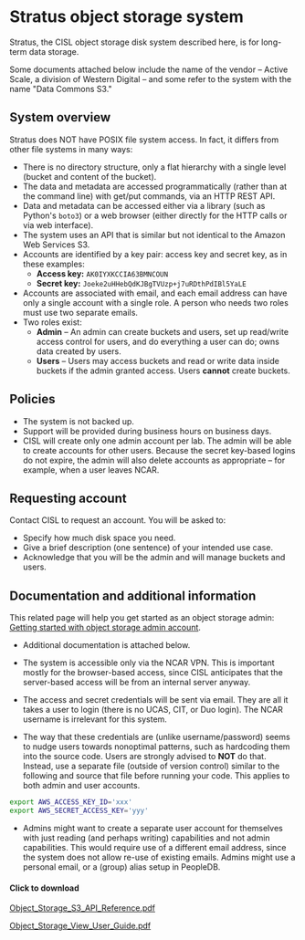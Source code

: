 # Stratus object storage system

Stratus, the CISL object storage disk system described here, is for
long-term data storage.

Some documents attached below include the name of the vendor – Active
Scale, a division of Western Digital – and some refer to the system with
the name "Data Commons S3."

## System overview

Stratus does NOT have POSIX file system access. In fact, it differs from
other file systems in many ways:

- There is no directory structure, only a flat hierarchy with a single
  level (bucket and content of the bucket).
- The data and metadata are accessed programmatically (rather than at
  the command line) with get/put commands, via an HTTP REST API.
- Data and metadata can be accessed either via a library (such as
  Python's `boto3`) or a web browser (either directly for the HTTP calls
  or via web interface).
- The system uses an API that is similar but not identical to the Amazon
  Web Services S3.
- Accounts are identified by a key pair: access key and secret key, as
  in these examples:
    - **Access key:** `AK0IYXKCCIA63BMNCOUN`
    - **Secret key:** `Joeke2uHHebQdKJBgTVUzp+j7uRDthPdIBl5YaLE`
- Accounts are associated with email, and each email address can have
  only a single account with a single role. A person who needs two roles
  must use two separate emails.
- Two roles exist:
    - **Admin** – An admin can create buckets and users, set up read/write
      access control for users, and do everything a user can do; owns data
      created by users.
    - **Users** – Users may access buckets and read or write data inside
      buckets if the admin granted access. Users **cannot** create
      buckets.

## Policies

- The system is not backed up.
- Support will be provided during business hours on business days.
- CISL will create only one admin account per lab. The admin will be
  able to create accounts for other users. Because the secret key-based
  logins do not expire, the admin will also delete accounts as
  appropriate – for example, when a user leaves NCAR.

## Requesting account

Contact CISL to request an account. You will be asked to:
- Specify how much disk space you need.
- Give a brief description (one sentence) of your intended use case.
- Acknowledge that you will be the admin and will manage buckets and
  users.

## Documentation and additional information

This related page will help you get started as an object storage
admin: [Getting started with object storage admin
account](file:////display/RC/Getting+started+with+an+object+storage+admin+account).

- Additional documentation is attached below.

- The system is accessible only via the NCAR VPN. This is important
  mostly for the browser-based access, since CISL anticipates that the
  server-based access will be from an internal server anyway.

- The access and secret credentials will be sent via email. They are all
  it takes a user to login (there is no UCAS, CIT, or Duo login). The
  NCAR username is irrelevant for this system.

- The way that these credentials are (unlike username/password) seems to
  nudge users towards nonoptimal patterns, such as hardcoding them into
  the source code. Users are strongly advised to **NOT** do that.
  Instead, use a separate file (outside of version control) similar to
  the following and source that file before running your code. This
  applies to both admin and user accounts.
```bash
export AWS_ACCESS_KEY_ID='xxx'
export AWS_SECRET_ACCESS_KEY='yyy'
```

- Admins might want to create a separate user account for themselves
  with just reading (and perhaps writing) capabilities and not admin
  capabilities. This would require use of a different email address,
  since the system does not allow re-use of existing emails. Admins
  might use a personal email, or a (group) alias setup in PeopleDB.

#### Click to download

[Object_Storage_S3_API_Reference.pdf](file:////download/attachments/70549594/Object_Storage_S3_API_Reference.pdf%3fversion=1&modificationDate=1627579030000&api=v2)

[Object_Storage_View_User_Guide.pdf](file:////download/attachments/70549594/Object_Storage_View_User_Guide.pdf%3fversion=1&modificationDate=1627579077000&api=v2)
